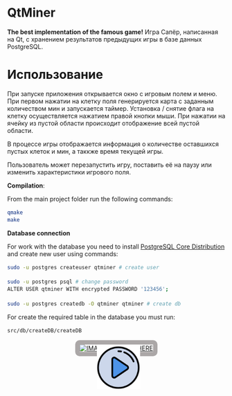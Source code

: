 # QtMiner

**The best implementation of the famous game!** Игра Сапёр, написанная на Qt, с хранением результатов предыдущих игры в базе данных PostgreSQL.

# Использование

При запуске приложения открывается окно с игровым полем и меню. При первом нажатии на клетку поля генерируется карта с заданным количеством мин и запускается таймер. Установка / снятие флага на клетку осуществляется нажатием правой кнопки мыши. При нажатии на ячейку из пустой области происходит отображение всей пустой области. 

В процессе игры отображается информация о количестве оставшихся пустых клеток и мин, а таккже время текущей игры.

Пользователь может перезапустить игру, поставить её на паузу или изменить характеристики игрового поля.

**Compilation**:

From the main project folder run the following commands:

```sh
qmake
make
```

**Database connection**

For work with the database you need to install [PostgreSQL Core Distribution](https://www.postgresql.org/download/)
and create new user using commands:

```sh
sudo -u postgres createuser qtminer # create user

sudo -u postgres psql # change password
ALTER USER qtminer WITH encrypted PASSWORD '123456';

sudo -u postgres createdb -O qtminer qtminer # create db
```

For create the required table in the database you must run: 

```sh
src/db/createDB/createDB
```

<!-- [![IMAGE ALT TEXT HERE](https://i.vimeocdn.com/video/810044732_640.webp)](https://vimeo.com/356858685) -->

<style>
  .player-content {
    border-color: #aba7a7;
    border-radius: 10px;
  }

  .player-button {
    position: absolute; left: 41%; top: 35%; width: 100px
  }

  .player:hover img {
    opacity: 0.9;
  }
</style>

<p align="center" style="position: relative">
  <a href="https://vimeo.com/356858685" target="_blank" class="player">
    <img src="https://i.vimeocdn.com/video/810044732_640.webp" alt="IMAGE ALT TEXT HERE" width="300" border="10" class="player-content" />
    <img src="data/readme/player.png" class="player-button" />
  </a>
</p>

